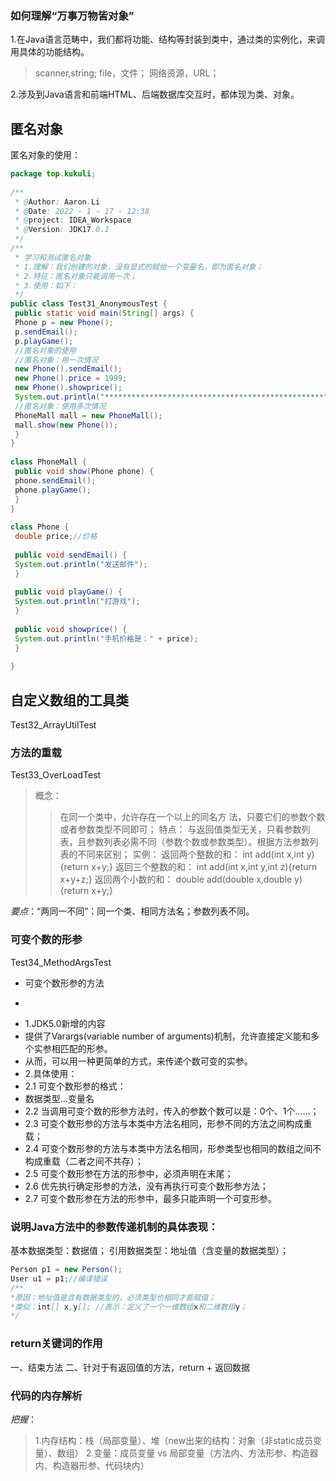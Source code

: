 



### 如何理解“万事万物皆对象”
1.在Java语言范畴中，我们都将功能、结构等封装到类中，通过类的实例化，来调用具体的功能结构。
>scanner,string;
>file，文件；
>网络资源，URL；

2.涉及到Java语言和前端HTML、后端数据库交互时，都体现为类、对象。
## 匿名对象
匿名对象的使用：

```java
package top.kukuli;  
  
/**  
 * @Author: Aaron.Li  
 * @Date: 2022 - 1 - 17 - 12:38  
 * @project: IDEA_Workspace  
 * @Version: JDK17.0.1  
 */  
/**  
 * 学习和测试匿名对象  
 * 1.理解：我们创建的对象，没有显式的赋给一个变量名，即为匿名对象；  
 * 2.特征：匿名对象只能调用一次；  
 * 3.使用：如下：  
 */  
public class Test31_AnonymousTest {  
 public static void main(String[] args) {  
 Phone p = new Phone();  
 p.sendEmail();  
 p.playGame();  
 //匿名对象的使用  
 //匿名对象：用一次情况  
 new Phone().sendEmail();  
 new Phone().price = 1999;  
 new Phone().showprice();  
 System.out.println("*************************************************");  
 //匿名对象：使用多次情况  
 PhoneMall mall = new PhoneMall();  
 mall.show(new Phone());  
 }  
}  
  
class PhoneMall {  
 public void show(Phone phone) {  
 phone.sendEmail();  
 phone.playGame();  
 }  
}  
  
class Phone {  
 double price;//价格  
  
 public void sendEmail() {  
 System.out.println("发送邮件");  
 }  
  
 public void playGame() {  
 System.out.println("打游戏");  
 }  
  
 public void showprice() {  
 System.out.println("手机价格是：" + price);  
 }  
  
}
```
## 自定义数组的工具类
Test32_ArrayUtilTest
### 方法的重载
Test33_OverLoadTest

> 概念：
> >在同一个类中，允许存在一个以上的同名方
> 法，只要它们的参数个数或者参数类型不同即可；
> 特点：
> >与返回值类型无关，只看参数列表，且参数列表必需不同（参数个数或参数类型）。根据方法参数列表的不同来区别；
> 实例：
> >返回两个整数的和：
> >int add(int x,int y){return x+y;}
> >返回三个整数的和：
> >int add(int x,int y,int z){return x+y+z;}
> >返回两个小数的和：
> >double add(double x,double y){return x+y;}

*要点*：“两同一不同”：同一个类、相同方法名；参数列表不同。
### 可变个数的形参
Test34_MethodArgsTest

 * 可变个数形参的方法  
 * <p>  
 * 1.JDK5.0新增的内容  
 * 提供了Varargs(variable number of arguments)机制，允许直接定义能和多个实参相匹配的形参。  
 * 从而，可以用一种更简单的方式，来传递个数可变的实参。  
 * 2.具体使用：  
 * 2.1 可变个数形参的格式：  
 * 数据类型...变量名  
 * 2.2 当调用可变个数的形参方法时，传入的参数个数可以是：0个、1个……；  
 * 2.3 可变个数形参的方法与本类中方法名相同，形参不同的方法之间构成重载；  
 * 2.4 可变个数形参的方法与本类中方法名相同，形参类型也相同的数组之间不构成重载（二者之间不共存）；  
 * 2.5 可变个数形参在方法的形参中，必须声明在末尾；  
 * 2.6 优先执行确定形参的方法，没有再执行可变个数形参方法；  
 * 2.7 可变个数形参在方法的形参中，最多只能声明一个可变形参。  

### 说明Java方法中的参数传递机制的具体表现：
基本数据类型：数据值；
引用数据类型：地址值（含变量的数据类型）；  
```java
Person p1 = new Person();
User u1 = p1;//编译错误
/**
*原因：地址值是含有数据类型的，必须类型也相同才能赋值；
*类似：int[] x,y[]; //表示：定义了一个一维数组x和二维数组y；
*/
```  
### return关键词的作用
一、结束方法
二、针对于有返回值的方法，return + 返回数据
### 代码的内存解析
*把握*：
>1.内存结构：栈（局部变量）、堆（new出来的结构：对象（非static成员变量）、数组）
>2.变量：成员变量 vs 局部变量（方法内、方法形参、构造器内、构造器形参、代码块内）








